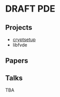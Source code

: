 # DRAFT PDE


## Projects

- [cryptsetup](https://gitlab.com/cryptsetup/cryptsetup)
- libfvde


## Papers


## Talks




TBA

